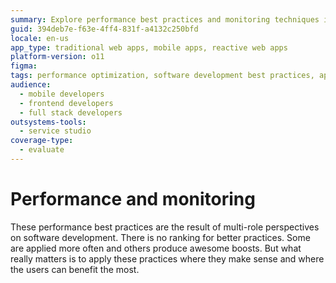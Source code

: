 ```yaml
---
summary: Explore performance best practices and monitoring techniques in OutSystems 11 (O11) to enhance software development efficiency.
guid: 394deb7e-f63e-4ff4-831f-a4132c250bfd
locale: en-us
app_type: traditional web apps, mobile apps, reactive web apps
platform-version: o11
figma:
tags: performance optimization, software development best practices, application monitoring, development efficiency, outsystems performance
audience:
  - mobile developers
  - frontend developers
  - full stack developers
outsystems-tools:
  - service studio
coverage-type:
  - evaluate
---
```


# Performance and monitoring

These performance best practices are the result of multi-role perspectives on software development. There is no ranking for better practices. Some are applied more often and others produce awesome boosts. But what really matters is to apply these practices where they make sense and where the users can benefit the most.
